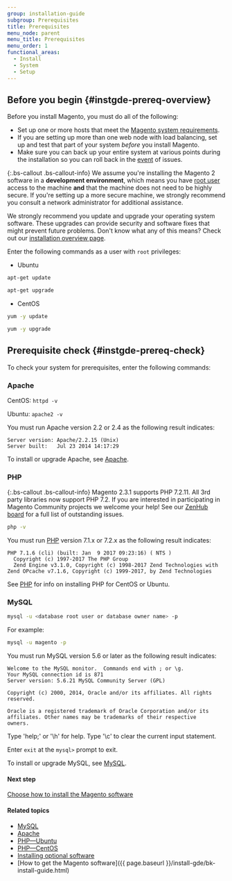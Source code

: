 ```yaml
---
group: installation-guide
subgroup: Prerequisites
title: Prerequisites
menu_node: parent
menu_title: Prerequisites
menu_order: 1
functional_areas:
  - Install
  - System
  - Setup
---
```


## Before you begin {#instgde-prereq-overview}

Before you install Magento, you must do all of the following:

* Set up one or more hosts that meet the [Magento system requirements]({{page.baseurl}}/install-gde/system-requirements.html).
* If you are setting up more than one web node with load balancing, set up and test that part of your system _before_ you install Magento.
* Make sure you can back up your entire system at various points during the installation so you can roll back in the [event](https://glossary.magento.com/event) of issues.

{:.bs-callout .bs-callout-info}
We assume you're installing the Magento 2 software in a **development environment**, which means you have [root user](http://www.linfo.org/root.html) access to the machine **and** that the machine does not need to be highly secure. If you're setting up a more secure machine, we strongly recommend you consult a network administrator for additional assistance.

We strongly recommend you update and upgrade your operating system software. These upgrades can provide security and software fixes that might prevent future problems. Don't know what any of this means? Check out our [installation overview page]({{page.baseurl}}/install-gde/bk-install-guide.html).

Enter the following commands as a user with `root` privileges:

* Ubuntu

```bash
apt-get update
```
```bash
apt-get upgrade
```

* CentOS

```bash
yum -y update
```
```bash
yum -y upgrade
```

## Prerequisite check {#instgde-prereq-check}

To check your system for prerequisites, enter the following commands:

### Apache

CentOS: `httpd -v`

Ubuntu: `apache2 -v`

You must run Apache version 2.2 or 2.4 as the following result indicates:

```terminal
Server version: Apache/2.2.15 (Unix)
Server built:   Jul 23 2014 14:17:29
```

To install or upgrade Apache, see [Apache]({{page.baseurl}}/install-gde/prereq/apache.html).

### PHP

{:.bs-callout .bs-callout-info}
Magento 2.3.1 supports PHP 7.2.11.
All 3rd party libraries now support PHP 7.2.
If you are interested in participating in Magento Community projects we welcome your help! See our [ZenHub board](https://app.zenhub.com/workspace/o/magento-engcom/php-7.2-support/boards?repos=116423356,116426364,115111902) for a full list of outstanding issues.

```bash
php -v
```

You must run [PHP](https://glossary.magento.com/php) version 7.1.x or 7.2.x as the following result indicates:

```terminal
PHP 7.1.6 (cli) (built: Jan  9 2017 09:23:16) ( NTS )
  Copyright (c) 1997-2017 The PHP Group
  Zend Engine v3.1.0, Copyright (c) 1998-2017 Zend Technologies with Zend OPcache v7.1.6, Copyright (c) 1999-2017, by Zend Technologies
```

See [PHP](/guides/v2.3/install-gde/prereq/php-centos-ubuntu.html) for info on installing PHP for CentOS or Ubuntu.

### MySQL

```bash
mysql -u <database root user or database owner name> -p
```

For example:

```bash
mysql -u magento -p
```

You must run MySQL version 5.6 or later as the following result indicates:

```terminal
Welcome to the MySQL monitor.  Commands end with ; or \g.
Your MySQL connection id is 871
Server version: 5.6.21 MySQL Community Server (GPL)

Copyright (c) 2000, 2014, Oracle and/or its affiliates. All rights reserved.

Oracle is a registered trademark of Oracle Corporation and/or its
affiliates. Other names may be trademarks of their respective
owners.
```

Type 'help;' or '\h' for help. Type '\c' to clear the current input statement.

Enter `exit` at the `mysql>` prompt to exit.

To install or upgrade MySQL, see [MySQL]({{page.baseurl}}/install-gde/prereq/mysql.html).

#### Next step

[Choose how to install the Magento software]({{page.baseurl}}/install-gde/bk-install-guide.html)

#### Related topics

* [MySQL]({{page.baseurl}}/install-gde/prereq/mysql.html)
* [Apache]({{page.baseurl}}/install-gde/prereq/apache.html)
* [PHP&mdash;Ubuntu]({{page.baseurl}}/install-gde/prereq/php-centos-ubuntu.html#php-for-ubuntu)
* [PHP&mdash;CentOS]({{page.baseurl}}/install-gde/prereq/php-centos-ubuntu.html#php-for-centos)
* [Installing optional software]({{page.baseurl}}/install-gde/prereq/optional.html)
* [How to get the Magento software]({{ page.baseurl }}/install-gde/bk-install-guide.html)